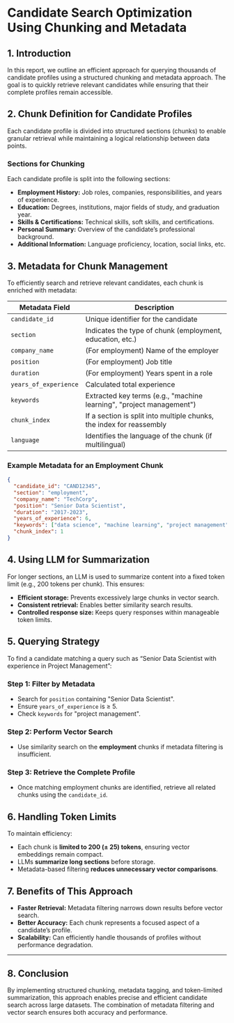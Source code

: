 # Candidate Search Optimization Using Chunking and Metadata  

## 1. Introduction  

In this report, we outline an efficient approach for querying thousands of candidate profiles using a structured chunking and metadata approach. The goal is to quickly retrieve relevant candidates while ensuring that their complete profiles remain accessible.  

## 2. Chunk Definition for Candidate Profiles  

Each candidate profile is divided into structured sections (chunks) to enable granular retrieval while maintaining a logical relationship between data points.  

### Sections for Chunking  
Each candidate profile is split into the following sections:  
- **Employment History:** Job roles, companies, responsibilities, and years of experience.  
- **Education:** Degrees, institutions, major fields of study, and graduation year.  
- **Skills & Certifications:** Technical skills, soft skills, and certifications.  
- **Personal Summary:** Overview of the candidate’s professional background.  
- **Additional Information:** Language proficiency, location, social links, etc.  

## 3. Metadata for Chunk Management  

To efficiently search and retrieve relevant candidates, each chunk is enriched with metadata:  

| Metadata Field     | Description |
|-------------------|-------------|
| `candidate_id`    | Unique identifier for the candidate |
| `section`        | Indicates the type of chunk (employment, education, etc.) |
| `company_name`   | (For employment) Name of the employer |
| `position`       | (For employment) Job title |
| `duration`       | (For employment) Years spent in a role |
| `years_of_experience` | Calculated total experience |
| `keywords`       | Extracted key terms (e.g., "machine learning", "project management") |
| `chunk_index`    | If a section is split into multiple chunks, the index for reassembly |
| `language`       | Identifies the language of the chunk (if multilingual) |

### Example Metadata for an Employment Chunk  

```json
{
  "candidate_id": "CAND12345",
  "section": "employment",
  "company_name": "TechCorp",
  "position": "Senior Data Scientist",
  "duration": "2017-2023",
  "years_of_experience": 6,
  "keywords": ["data science", "machine learning", "project management"],
  "chunk_index": 1
}
```

## 4. Using LLM for Summarization  

For longer sections, an LLM is used to summarize content into a fixed token limit (e.g., 200 tokens per chunk). This ensures:  
- **Efficient storage:** Prevents excessively large chunks in vector search.  
- **Consistent retrieval:** Enables better similarity search results.  
- **Controlled response size:** Keeps query responses within manageable token limits.  

## 5. Querying Strategy  

To find a candidate matching a query such as “Senior Data Scientist with experience in Project Management”:  

### Step 1: Filter by Metadata  
- Search for `position` containing "Senior Data Scientist".  
- Ensure `years_of_experience` is ≥ 5.  
- Check `keywords` for "project management".  

### Step 2: Perform Vector Search  
- Use similarity search on the **employment** chunks if metadata filtering is insufficient.  

### Step 3: Retrieve the Complete Profile  
- Once matching employment chunks are identified, retrieve all related chunks using the `candidate_id`.  

## 6. Handling Token Limits  

To maintain efficiency:  
- Each chunk is **limited to 200 (± 25) tokens**, ensuring vector embeddings remain compact.  
- LLMs **summarize long sections** before storage.  
- Metadata-based filtering **reduces unnecessary vector comparisons**.  

## 7. Benefits of This Approach  

- **Faster Retrieval:** Metadata filtering narrows down results before vector search.  
- **Better Accuracy:** Each chunk represents a focused aspect of a candidate’s profile.  
- **Scalability:** Can efficiently handle thousands of profiles without performance degradation.  

---  

## 8. Conclusion  

By implementing structured chunking, metadata tagging, and token-limited summarization, this approach enables precise and efficient candidate search across large datasets. The combination of metadata filtering and vector search ensures both accuracy and performance.  

